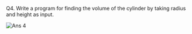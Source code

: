 Q4. Write a program for finding the volume of the cylinder by taking radius and height as input.

![Ans 4](https://github.com/GeekyDeep/Assignment-2/assets/160214731/e9f4202e-a78f-4dd6-9eb3-90b3848c676d)
